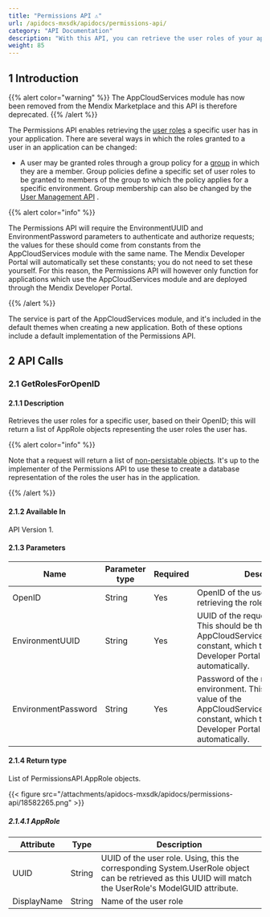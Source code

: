 ```yaml
---
title: "Permissions API ⚠"
url: /apidocs-mxsdk/apidocs/permissions-api/
category: "API Documentation"
description: "With this API, you can retrieve the user roles of your app users so that you can grant them specific access levels."
weight: 85
---
```


## 1 Introduction

{{% alert color="warning" %}}
The AppCloudServices module has now been removed from the Mendix Marketplace and this API is therefore deprecated.
{{% /alert %}}

The Permissions API enables retrieving the [user roles](/refguide/user-roles/) a specific user has in your application. There are several ways in which the roles granted to a user in an application can be changed:

* A user may be granted roles through a group policy for a [group](/control-center/groups/) in which they are a member. Group policies define a specific set of user roles to be granted to members of the group to which the policy applies for a specific environment. Group membership can also be changed by the [User Management API](/apidocs-mxsdk/apidocs/user-management-api/) .

{{% alert color="info" %}}

The Permissions API will require the EnvironmentUUID and EnvironmentPassword parameters to authenticate and authorize requests; the values for these should come from constants from the AppCloudServices module with the same name. The Mendix Developer Portal will automatically set these constants; you do not need to set these yourself. For this reason, the Permissions API will however only function for applications which use the AppCloudServices module and are deployed through the Mendix Developer Portal.

{{% /alert %}}

The service is part of the AppCloudServices module, and it's included in the default themes when creating a new application. Both of these options include a default implementation of the Permissions API.

## 2 API Calls

### 2.1 GetRolesForOpenID

#### 2.1.1 Description

Retrieves the user roles for a specific user, based on their OpenID; this will return a list of AppRole objects representing the user roles the user has.

{{% alert color="info" %}}

Note that a request will return a list of [non-persistable objects](/refguide/persistability/). It's up to the implementer of the Permissions API to use these to create a database representation of the roles the user has in the application.

{{% /alert %}}

#### 2.1.2 Available In

API Version 1.

#### 2.1.3 Parameters

| Name | Parameter type | Required | Description |
| --- | --- | --- | --- |
| OpenID | String | Yes | OpenID of the user for which you are retrieving the roles. |
| EnvironmentUUID | String | Yes | UUID of the requesting environment. This should be the value of the AppCloudServices.EnvironmentUUID constant, which the Mendix Developer Portal will fill in automatically. |
| EnvironmentPassword | String | Yes | Password of the requesting environment. This should be the value of the AppCloudServices.EnvironmentUUID constant, which the Mendix Developer Portal will fill in automatically. |

#### 2.1.4 Return type

List of PermissionsAPI.AppRole objects.

{{< figure src="/attachments/apidocs-mxsdk/apidocs/permissions-api/18582265.png" >}}

##### 2.1.4.1 AppRole

| Attribute | Type | Description |
| --- | --- | --- |
| UUID | String | UUID of the user role. Using, this the corresponding System.UserRole object can be retrieved as this UUID will match the UserRole's ModelGUID attribute. |
| DisplayName | String | Name of the user role |
